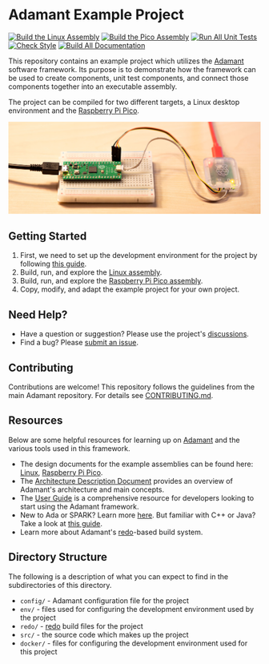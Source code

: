 # Adamant Example Project

[![Build the Linux Assembly](https://github.com/lasp/example/actions/workflows/build_linux.yml/badge.svg)](https://github.com/lasp/example/actions/workflows/build_linux.yml)
[![Build the Pico Assembly](https://github.com/lasp/example/actions/workflows/build_pico.yml/badge.svg)](https://github.com/lasp/example/actions/workflows/build_pico.yml)
[![Run All Unit Tests](https://github.com/lasp/example/actions/workflows/test_all.yml/badge.svg)](https://github.com/lasp/example/actions/workflows/test_all.yml)
[![Check Style](https://github.com/lasp/example/actions/workflows/style_all.yml/badge.svg)](https://github.com/lasp/example/actions/workflows/styl_all.yml)
[![Build All Documentation](https://github.com/lasp/example/actions/workflows/publish_all.yml/badge.svg)](https://github.com/lasp/example/actions/workflows/publish_all.yml)

This repository contains an example project which utilizes the [Adamant](https://github.com/lasp/adamant) software framework. Its purpose is to demonstrate how the framework can be used to create components, unit test components, and connect those components together into an executable assembly.

The project can be compiled for two different targets, a Linux desktop environment and the [Raspberry Pi Pico](https://www.raspberrypi.com/products/raspberry-pi-pico/).

![`Adamant on the Raspberry Pi Pico`](src/assembly/pico/main/img/pico.jpg "Adamant on the Raspberry Pi Pico")

## Getting Started

 1. First, we need to set up the development environment for the project by following [this guide](docker/README.md).
 2. Build, run, and explore the [Linux assembly](src/assembly/linux/main/README.md).
 3. Build, run, and explore the [Raspberry Pi Pico assembly](src/assembly/pico/main/README.md).
 4. Copy, modify, and adapt the example project for your own project.

## Need Help?

 * Have a question or suggestion? Please use the project's [discussions](https://github.com/lasp/example/discussions).
 * Find a bug? Please [submit an issue](https://github.com/lasp/example/issues).

## Contributing

Contributions are welcome! This repository follows the guidelines from the main Adamant repository. For details see [CONTRIBUTING.md](https://github.com/lasp/adamant/blob/main/CONTRIBUTING.md).

## Resources

Below are some helpful resources for learning up on [Adamant](https://github.com/lasp/adamant) and the various tools used in this framework.

 * The design documents for the example assemblies can be found here: [Linux](src/assembly/linux/doc/linux_example.pdf), [Raspberry Pi Pico](src/assembly/pico/doc/pico_example.pdf).
 * The [Architecture Description Document](https://github.com/lasp/adamant/blob/main/doc/architecture_description_document/architecture_description_document.pdf) provides an overview of Adamant's architecture and main concepts.
 * The [User Guide](https://github.com/lasp/adamant/blob/main/doc/user_guide/user_guide.pdf) is a comprehensive resource for developers looking to start using the Adamant framework.
 * New to Ada or SPARK? Learn more [here](https://learn.adacore.com/). But familiar with C++ or Java? Take a look at [this guide](https://learn.adacore.com/courses/Ada_For_The_CPP_Java_Developer/index.html).
 * Learn more about Adamant's [redo](https://github.com/dinkelk/redo)-based build system.

## Directory Structure

The following is a description of what you can expect to find in the subdirectories of this directory.

 * `config/` - Adamant configuration file for the project
 * `env/` - files used for configuring the development environment used by the project
 * `redo/` - [redo](https://github.com/dinkelk/redo) build files for the project
 * `src/` - the source code which makes up the project
 * `docker/` - files for configuring the development environment used for this project
